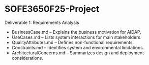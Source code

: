 # SOFE3650F25-Project
Deliverable 1: Requirements Analysis
- BusinessCase.md – Explains the business motivation for AIDAP.
- UseCases.md – Lists system interactions for main stakeholders.
- QualityAttributes.md – Defines non-functional requirements.
- Constraints.md – Identifies system and environmental limitations.
- ArchitecturalConcerns.md – Summarizes design and deployment considerations.

